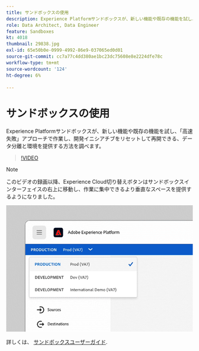 ```yaml
---
title: サンドボックスの使用
description: Experience Platformサンドボックスが、新しい機能や既存の機能を試し、「フェイルファスト」アプローチで作業し、開発イニシアチブをリセットして再開できる、データ分離と環境を提供する方法を調べます。
role: Data Architect, Data Engineer
feature: Sandboxes
kt: 4018
thumbnail: 29838.jpg
exl-id: 65e50b0e-0999-4992-86e9-037065ed0d01
source-git-commit: cc7a77c4dd380ae1bc23dc75608e8e2224dfe78c
workflow-type: tm+mt
source-wordcount: '124'
ht-degree: 6%

---
```


# サンドボックスの使用

Experience Platformサンドボックスが、新しい機能や既存の機能を試し、「高速失敗」アプローチで作業し、開発イニシアチブをリセットして再開できる、データ分離と環境を提供する方法を調べます。

>[!VIDEO](https://video.tv.adobe.com/v/29838/?quality=12&learn=on)

>[!NOTE]
>
>このビデオの録画以降、Experience Cloud切り替えボタンはサンドボックスインターフェイスの右上に移動し、作業に集中できるより垂直なスペースを提供するようになりました。
>
> ![サンドボックス切り替えボタンの再配置](../assets/sandbox-switcher.gif)

詳しくは、 [サンドボックスユーザーガイド](https://experienceleague.adobe.com/docs/experience-platform/sandbox/home.html?lang=ja).
